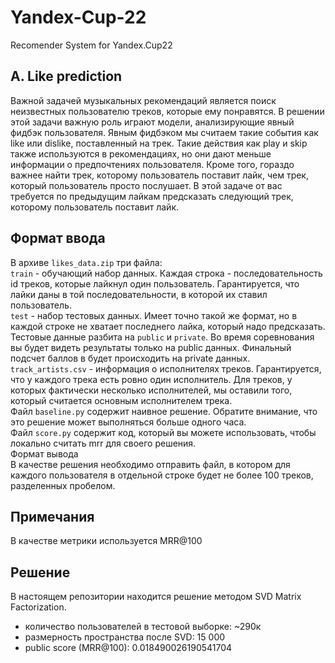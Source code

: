 # Yandex-Cup-22
Recomender System for Yandex.Cup22

## A. Like prediction
Важной задачей музыкальных рекомендаций является поиск неизвестных пользователю треков, которые ему понравятся. В решении этой задачи важную роль играют модели, анализирующие явный фидбэк пользователя. Явным фидбэком мы считаем такие события как like или dislike, поставленный на трек. Такие действия как play и skip также используются в рекомендациях, но они дают меньше информации о предпочтениях пользователя. Кроме того, гораздо важнее найти трек, которому пользователь поставит лайк, чем трек, который пользователь просто послушает. В этой задаче от вас требуется по предыдущим лайкам предсказать следующий трек, которому пользователь поставит лайк.

## Формат ввода
В архиве `likes_data.zip` три файла:  
`train` - обучающий набор данных. Каждая строка - последовательность id треков, которые лайкнул один пользователь. Гарантируется, что лайки даны в той последовательности, в которой их ставил пользователь.  
`test` - набор тестовых данных. Имеет точно такой же формат, но в каждой строке не хватает последнего лайка, который надо предсказать.  
Тестовые данные разбита на `public` и `private`. Во время соревнования вы будет видеть результаты только на public данных. Финальный подсчет баллов в будет происходить на private данных.  
`track_artists.csv` - информация о исполнителях треков. Гарантируется, что у каждого трека есть ровно один исполнитель. Для треков, у которых фактически несколько исполнителей, мы оставили того, который считается основным исполнителем трека.  
Файл `baseline.py` содержит наивное решение. Обратите внимание, что это решение может выполняться больше одного часа.  
Файл `score.py` содержит код, который вы можете использовать, чтобы локально считать mrr для своего решения.  
Формат вывода  
В качестве решения необходимо отправить файл, в котором для каждого пользователя в отдельной строке будет не более 100 треков, разделенных пробелом.  
  
## Примечания  
В качестве метрики используется MRR@100  
  
## Решение  
В настоящем репозитории находится решение методом SVD Matrix Factorization.  
 - количество пользователей в тестовой выборке: ~290к   
 - размерность пространства после SVD: 15 000  
 - public score (MRR@100): 0.018490026190541704  
